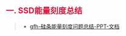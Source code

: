 
## <font color=#DC143C> 一. SSD能量刻度总结 </font>
>+ [gfh-硅条能量刻度问题总结-PPT-文档](https://cloud.tsinghua.edu.cn/f/00535cc5dcaa4663b8c4/)

